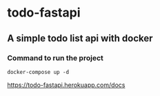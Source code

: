# todo-fastapi

## A simple todo list api with docker

### Command to run the project
```
docker-compose up -d
```


<https://todo-fastapi.herokuapp.com/docs>
